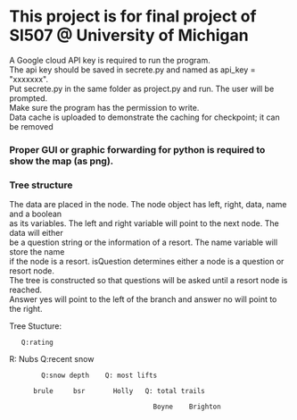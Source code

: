 # This project is for final project of SI507 @ University of Michigan  
A Google cloud API key is required to run the program.  
The api key should be saved in secrete.py and named as api_key = "xxxxxxx".  
Put secrete.py in the same folder as project.py and run. The user will be prompted.  
Make sure the program has the permission to write.  
Data cache is uploaded to demonstrate the caching for checkpoint; it can be removed  
### Proper GUI or graphic forwarding for python is required to show the map (as png).  
  
### Tree structure  
The data are placed in the node. The node object has left, right, data, name and a boolean  
as its variables. The left and right variable will point to the next node. The data will either  
be a question string or the information of a resort. The name variable will store the name  
if the node is a resort. isQuestion determines either a node is a question or resort node.  
The tree is constructed so that questions will be asked until a resort node is reached.  
Answer yes will point to the left of the branch and answer no will point to the right.  
  
Tree Stucture:  

       Q:rating  
  
 R: Nubs        Q:recent snow  
  
            Q:snow depth    Q: most lifts  
  
          brule     bsr       Holly   Q: total trails  
  
                                        Boyne    Brighton  